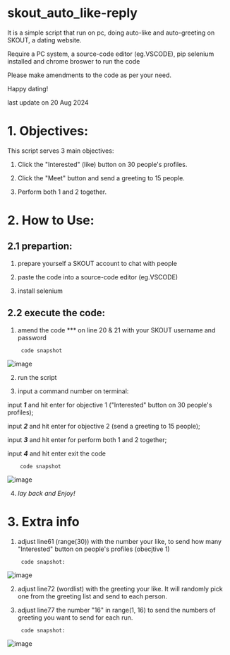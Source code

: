 # skout_auto_like-reply
It is a simple script that run on pc, doing auto-like and auto-greeting on SKOUT, a dating website.

Require a PC system, a source-code editor (eg.VSCODE), pip selenium installed and chrome broswer to run the code

Please make amendments to the code as per your need.

Happy dating!

last update on 20 Aug 2024

# 1. Objectives:
This script serves 3 main objectives:

1. Click the "Interested" (like) button on 30 people's profiles.
    
2. Click the "Meet" button and send a greeting to 15 people.
    
3. Perform both 1 and 2 together.

# 2. How to Use:
  
## 2.1 prepartion:   
1. prepare yourself a SKOUT account to chat with people

2. paste the code into a source-code editor (eg.VSCODE)

2. install selenium

## 2.2 execute the code:
1. amend the code *** on line 20 & 21 with your SKOUT username and password

        code snapshot

![image](https://github.com/user-attachments/assets/00e81f6c-06bc-4b1d-9ece-1e6791342c04)


2. run the script

3. input a command number on terminal:

input ***1*** and hit enter for objective 1 ("Interested" button on 30 people's profiles);
     
input ***2*** and hit enter for objective 2 (send a greeting to 15 people);

input ***3*** and hit enter for perform both 1 and 2 together;

input ***4*** and hit enter exit the code

        code snapshot

![image](https://github.com/user-attachments/assets/693647d0-bd21-4fe4-a377-a371bf7ead6b)

4. *lay back and Enjoy!*


# 3. Extra info
  
1. adjust line61 (range(30)) with the number your like, to send how many "Interested" button on people's profiles (obecjtive 1)

        code snapshot:
 
![image](https://github.com/user-attachments/assets/f1a560b1-efa2-4305-b701-0daef46233e3)


2. adjust line72 (wordlist) with the greeting your like. It will randomly pick one from the greeting list and send to each person.
   
3. adjust line77 the number "16" in range(1, 16) to send the numbers of greeting you want to send for each run.

        code snapshot:
   
![image](https://github.com/user-attachments/assets/a9bd4bf3-e656-43f5-947a-f15ce8c92b39)


